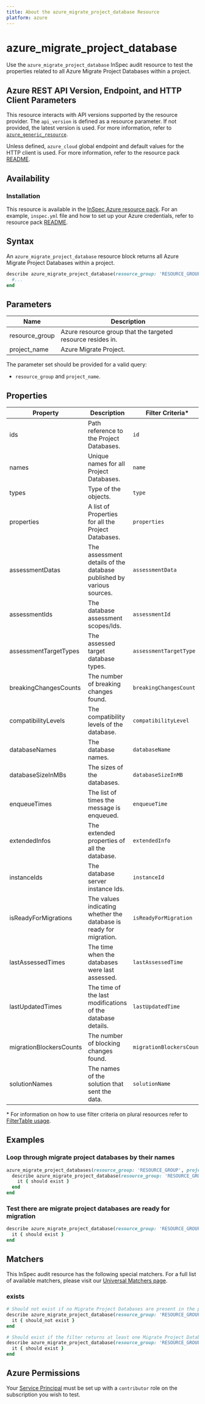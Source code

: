 ```yaml
---
title: About the azure_migrate_project_database Resource
platform: azure
---
```


# azure_migrate_project_database

Use the `azure_migrate_project_database` InSpec audit resource to test the properties related to all Azure Migrate Project Databases within a project.

## Azure REST API Version, Endpoint, and HTTP Client Parameters

This resource interacts with API versions supported by the resource provider. The `api_version` is defined as a resource parameter.
If not provided, the latest version is used. For more information, refer to [`azure_generic_resource`](azure_generic_resource.md).

Unless defined, `azure_cloud` global endpoint and default values for the HTTP client is used. For more information, refer to the resource pack [README](../../README.md).

## Availability

### Installation

This resource is available in the [InSpec Azure resource pack](https://github.com/inspec/inspec-azure). For an example, `inspec.yml` file and how to set up your Azure credentials, refer to resource pack [README](../../README.md#Service-Principal).

## Syntax

An `azure_migrate_project_database` resource block returns all Azure Migrate Project Databases within a project.

```ruby
describe azure_migrate_project_database(resource_group: 'RESOURCE_GROUP', project_name: 'PROJECT_NAME') do
  #...
end
```

## Parameters

| Name           | Description                                                                      |
|----------------|----------------------------------------------------------------------------------|
| resource_group | Azure resource group that the targeted resource resides in.                      |
| project_name   | Azure Migrate Project.                                                           |

The parameter set should be provided for a valid query:

- `resource_group` and `project_name`.

## Properties

|Property                        | Description                                                            | Filter Criteria<superscript>*</superscript> |
|--------------------------------|------------------------------------------------------------------------|------------------|
| ids                            | Path reference to the Project Databases.                               | `id`             |
| names                          | Unique names for all Project Databases.                                | `name`           |
| types                          | Type of the objects.                                                   | `type`           |
| properties                     | A list of Properties for all the Project Databases.                    | `properties`     |
| assessmentDatas                | The assessment details of the database published by various sources.   | `assessmentData` |
| assessmentIds                  | The database assessment scopes/Ids.                                    | `assessmentId`   |
| assessmentTargetTypes          | The assessed target database types.                                    | `assessmentTargetType` |
| breakingChangesCounts          | The number of breaking changes found.                                  | `breakingChangesCount` |
| compatibilityLevels            | The compatibility levels of the database.                              | `compatibilityLevel`   |
| databaseNames                  | The database names.                                                    | `databaseName`   |
| databaseSizeInMBs              | The sizes of the databases.                                            | `databaseSizeInMB`|
| enqueueTimes                   | The list of times the message is enqueued.                             | `enqueueTime`    |
| extendedInfos                  | The extended properties of all the database.                           | `extendedInfo`   |
| instanceIds                    | The database server instance Ids.                                      | `instanceId`     |
| isReadyForMigrations           | The values indicating whether the database is ready for migration.     | `isReadyForMigration` |
| lastAssessedTimes              | The time when the databases were last assessed.                        | `lastAssessedTime`|
| lastUpdatedTimes               | The time of the last modifications of the database details.            | `lastUpdatedTime`|
| migrationBlockersCounts        | The number of blocking changes found.                                  | `migrationBlockersCount` |
| solutionNames                  | The names of the solution that sent the data.                          | `solutionName`   |

<superscript>*</superscript> For information on how to use filter criteria on plural resources refer to [FilterTable usage](https://github.com/inspec/inspec/blob/master/dev-docs/filtertable-usage.md).

## Examples

### Loop through migrate project databases by their names

```ruby
azure_migrate_project_databases(resource_group: 'RESOURCE_GROUP', project_name: 'PROJECT_NAME').names.each do |name|
  describe azure_migrate_project_database(resource_group: 'RESOURCE_GROUP', project_name: 'PROJECT_NAME', name: name) do
    it { should exist }
  end
end
```

### Test there are migrate project databases are ready for migration

```ruby
describe azure_migrate_project_database(resource_group: 'RESOURCE_GROUP', project_name: 'PROJECT_NAME').where{ isReadyForMigration.include?(true) } do
  it { should exist }
end
```

## Matchers

This InSpec audit resource has the following special matchers. For a full list of available matchers, please visit our [Universal Matchers page](https://www.inspec.io/docs/reference/matchers/).

### exists

```ruby
# Should not exist if no Migrate Project Databases are present in the project and in the resource group
describe azure_migrate_project_database(resource_group: 'RESOURCE_GROUP', project_name: 'PROJECT_NAME') do
  it { should_not exist }
end

# Should exist if the filter returns at least one Migrate Project Databases in the project and in the resource group
describe azure_migrate_project_database(resource_group: 'RESOURCE_GROUP', project_name: 'PROJECT_NAME') do
  it { should exist }
end
```

## Azure Permissions

Your [Service Principal](https://docs.microsoft.com/en-us/azure/azure-resource-manager/resource-group-create-service-principal-portal) must be set up with a `contributor` role on the subscription you wish to test.
